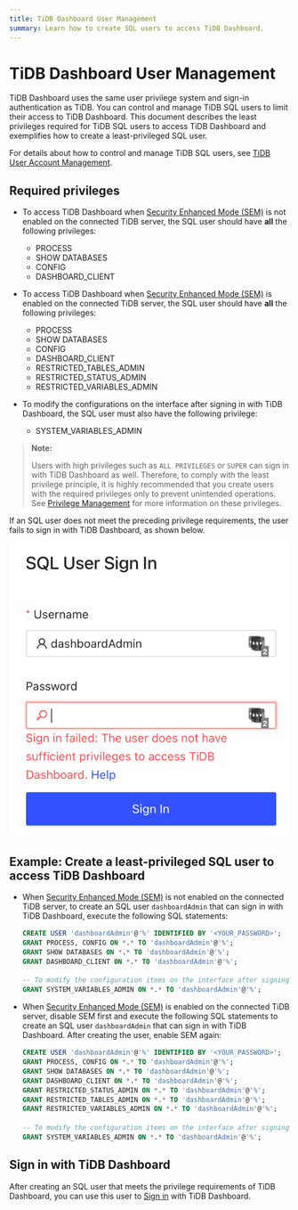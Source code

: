 ```yaml
---
title: TiDB Dashboard User Management
summary: Learn how to create SQL users to access TiDB Dashboard.
---
```


# TiDB Dashboard User Management

TiDB Dashboard uses the same user privilege system and sign-in authentication as TiDB. You can control and manage TiDB SQL users to limit their access to TiDB Dashboard. This document describes the least privileges required for TiDB SQL users to access TiDB Dashboard and exemplifies how to create a least-privileged SQL user.

For details about how to control and manage TiDB SQL users, see [TiDB User Account Management](/user-account-management.md).

## Required privileges

- To access TiDB Dashboard when [Security Enhanced Mode (SEM)](/system-variables.md#tidb_enable_enhanced_security) is not enabled on the connected TiDB server, the SQL user should have **all** the following privileges:

    - PROCESS
    - SHOW DATABASES
    - CONFIG
    - DASHBOARD_CLIENT

- To access TiDB Dashboard when [Security Enhanced Mode (SEM)](/system-variables.md#tidb_enable_enhanced_security) is enabled on the connected TiDB server, the SQL user should have **all** the following privileges:

    - PROCESS
    - SHOW DATABASES
    - CONFIG
    - DASHBOARD_CLIENT
    - RESTRICTED_TABLES_ADMIN
    - RESTRICTED_STATUS_ADMIN
    - RESTRICTED_VARIABLES_ADMIN

- To modify the configurations on the interface after signing in with TiDB Dashboard, the SQL user must also have the following privilege:

    - SYSTEM_VARIABLES_ADMIN

> **Note:**
>
> Users with high privileges such as `ALL PRIVILEGES` or `SUPER` can sign in with TiDB Dashboard as well. Therefore, to comply with the least privilege principle, it is highly recommended that you create users with the required privileges only to prevent unintended operations. See [Privilege Management](/privilege-management.md) for more information on these privileges.

If an SQL user does not meet the preceding privilege requirements, the user fails to sign in with TiDB Dashboard, as shown below.

![insufficient-privileges](/media/dashboard/dashboard-user-insufficient-privileges.png)

## Example: Create a least-privileged SQL user to access TiDB Dashboard

- When [Security Enhanced Mode (SEM)](/system-variables.md#tidb_enable_enhanced_security) is not enabled on the connected TiDB server, to create an SQL user `dashboardAdmin` that can sign in with TiDB Dashboard, execute the following SQL statements:

    ```sql
    CREATE USER 'dashboardAdmin'@'%' IDENTIFIED BY '<YOUR_PASSWORD>';
    GRANT PROCESS, CONFIG ON *.* TO 'dashboardAdmin'@'%';
    GRANT SHOW DATABASES ON *.* TO 'dashboardAdmin'@'%';
    GRANT DASHBOARD_CLIENT ON *.* TO 'dashboardAdmin'@'%';

    -- To modify the configuration items on the interface after signing in with TiDB Dashboard, the user-defined SQL user must be granted with the following privilege:
    GRANT SYSTEM_VARIABLES_ADMIN ON *.* TO 'dashboardAdmin'@'%';
    ```

- When [Security Enhanced Mode (SEM)](/system-variables.md#tidb_enable_enhanced_security) is enabled on the connected TiDB server, disable SEM first and execute the following SQL statements to create an SQL user `dashboardAdmin` that can sign in with TiDB Dashboard. After creating the user, enable SEM again:

    ```sql
    CREATE USER 'dashboardAdmin'@'%' IDENTIFIED BY '<YOUR_PASSWORD>';
    GRANT PROCESS, CONFIG ON *.* TO 'dashboardAdmin'@'%';
    GRANT SHOW DATABASES ON *.* TO 'dashboardAdmin'@'%';
    GRANT DASHBOARD_CLIENT ON *.* TO 'dashboardAdmin'@'%';
    GRANT RESTRICTED_STATUS_ADMIN ON *.* TO 'dashboardAdmin'@'%';
    GRANT RESTRICTED_TABLES_ADMIN ON *.* TO 'dashboardAdmin'@'%';
    GRANT RESTRICTED_VARIABLES_ADMIN ON *.* TO 'dashboardAdmin'@'%';

    -- To modify the configuration items on the interface after signing in with TiDB Dashboard, the user-defined SQL user must be granted with the following privilege:
    GRANT SYSTEM_VARIABLES_ADMIN ON *.* TO 'dashboardAdmin'@'%';
    ```

## Sign in with TiDB Dashboard

After creating an SQL user that meets the privilege requirements of TiDB Dashboard, you can use this user to [Sign in](/dashboard/dashboard-access.md#sign-in) with TiDB Dashboard.